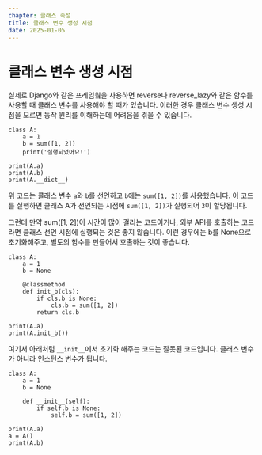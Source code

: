 ```yaml
---
chapter: 클래스 속성
title: 클래스 변수 생성 시점
date: 2025-01-05
---
```


# 클래스 변수 생성 시점

실제로 Django와 같은 프레임웤을 사용하면 reverse나 reverse_lazy와 같은 함수를 사용할 때 클래스 변수를 사용해야 할 때가 있습니다. 이러한 경우 클래스 변수 생성 시점을 모르면 동작 원리를 이해하는데 어려움을 겪을 수 있습니다. 

```python-exec
class A:
    a = 1
    b = sum([1, 2])
    print('실행되었어요!')

print(A.a)
print(A.b)
print(A.__dict__)
```

위 코드는 클래스 변수 `a`와 `b`를 선언하고 `b`에는 `sum([1, 2])`를 사용했습니다. 이 코드를 실행하면 클래스 A가 선언되는 시점에 `sum([1, 2])`가 실행되어 `3`이 할당됩니다.

그런데 만약 sum([1, 2])이 시간이 많이 걸리는 코드이거나, 외부 API를 호출하는 코드라면 클래스 선언 시점에 실행되는 것은 좋지 않습니다. 이런 경우에는 b를 None으로 초기화해주고, 별도의 함수를 만들어서 호출하는 것이 좋습니다.

```python-exec
class A:
    a = 1
    b = None

    @classmethod
    def init_b(cls):
        if cls.b is None:
            cls.b = sum([1, 2])
        return cls.b

print(A.a)
print(A.init_b())
```

여기서 아래처럼 `__init__`에서 초기화 해주는 코드는 잘못된 코드입니다. 클래스 변수가 아니라 인스턴스 변수가 됩니다.

```python-exec
class A:
    a = 1
    b = None

    def __init__(self):
        if self.b is None:
            self.b = sum([1, 2])

print(A.a)
a = A()
print(A.b)
```